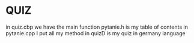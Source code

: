 # QUIZ
in quiz.cbp we have the main function
pytanie.h is my table of contents
in pytanie.cpp I put all my method
in quizD is my quiz in germany language
